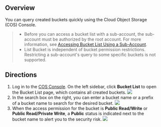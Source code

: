 ## Overview
You can query created buckets quickly using the Cloud Object Storage (COS) Console.

>
>- Before you can access a bucket list with a sub-account, the sub-account must be authorized by the root account. For more information, see [Accessing Bucket List Using a Sub-Account](https://intl.cloud.tencent.com/document/product/436/17061).
>- List Bucket is independent of bucket permission restrictions. Restricting a sub-account's query to some specific buckets is not supported.

## Directions

1. Log in to the [COS Console](https://console.cloud.tencent.com/cos5). On the left sidebar, click **Bucket List** to open the Bucket List page, which contains all created buckets.
![](https://main.qcloudimg.com/raw/427646694bb71be676c916b431eac116.png)
2. In the search box on the right, you can enter a bucket name or a prefix of a bucket name to search for the desired bucket.
![](https://main.qcloudimg.com/raw/34aa33cf0c739e56acb76cfac8c7c09a.png)
3. When the access permission for the bucket is **Public Read/Write** or **Public Read/Private Write**, a **Public** status is indicated next to the bucket name to alert you to the security risk.
![](https://main.qcloudimg.com/raw/2741bada43f93dcdb0a000b59b6ef151.png)
